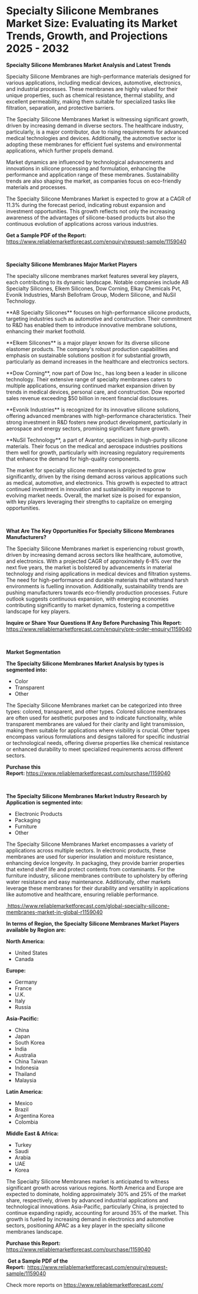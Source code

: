 <p><h1>Specialty Silicone Membranes Market Size: Evaluating its Market Trends, Growth, and Projections 2025 - 2032</h1></p><p><strong>Specialty Silicone Membranes Market Analysis and Latest Trends</strong></p>
<p><p>Specialty Silicone Membranes are high-performance materials designed for various applications, including medical devices, automotive, electronics, and industrial processes. These membranes are highly valued for their unique properties, such as chemical resistance, thermal stability, and excellent permeability, making them suitable for specialized tasks like filtration, separation, and protective barriers.</p><p>The Specialty Silicone Membranes Market is witnessing significant growth, driven by increasing demand in diverse sectors. The healthcare industry, particularly, is a major contributor, due to rising requirements for advanced medical technologies and devices. Additionally, the automotive sector is adopting these membranes for efficient fuel systems and environmental applications, which further propels demand.</p><p>Market dynamics are influenced by technological advancements and innovations in silicone processing and formulation, enhancing the performance and application range of these membranes. Sustainability trends are also shaping the market, as companies focus on eco-friendly materials and processes. </p><p>The Specialty Silicone Membranes Market is expected to grow at a CAGR of 11.3% during the forecast period, indicating robust expansion and investment opportunities. This growth reflects not only the increasing awareness of the advantages of silicone-based products but also the continuous evolution of applications across various industries.</p></p>
<p><strong>Get a Sample PDF of the Report:&nbsp;</strong> <a href="https://www.reliablemarketforecast.com/enquiry/request-sample/1159040?utm_campaign=2299&utm_medium=2&utm_source=Github&utm_content=ia&utm_term=22032025&utm_id=specialty-silicone-membranes">https://www.reliablemarketforecast.com/enquiry/request-sample/1159040</a></p>
<p>&nbsp;</p>
<p><strong>Specialty Silicone Membranes Major Market Players</strong></p>
<p><p>The specialty silicone membranes market features several key players, each contributing to its dynamic landscape. Notable companies include AB Specialty Silicones, Elkem Silicones, Dow Corning, Elkay Chemicals Pvt, Evonik Industries, Marsh Bellofram Group, Modern Silicone, and NuSil Technology.</p><p>**AB Specialty Silicones** focuses on high-performance silicone products, targeting industries such as automotive and construction. Their commitment to R&D has enabled them to introduce innovative membrane solutions, enhancing their market foothold.</p><p>**Elkem Silicones** is a major player known for its diverse silicone elastomer products. The company's robust production capabilities and emphasis on sustainable solutions position it for substantial growth, particularly as demand increases in the healthcare and electronics sectors.</p><p>**Dow Corning**, now part of Dow Inc., has long been a leader in silicone technology. Their extensive range of specialty membranes caters to multiple applications, ensuring continued market expansion driven by trends in medical devices, personal care, and construction. Dow reported sales revenue exceeding $50 billion in recent financial disclosures.</p><p>**Evonik Industries** is recognized for its innovative silicone solutions, offering advanced membranes with high-performance characteristics. Their strong investment in R&D fosters new product development, particularly in aerospace and energy sectors, promising significant future growth.</p><p>**NuSil Technology**, a part of Avantor, specializes in high-purity silicone materials. Their focus on the medical and aerospace industries positions them well for growth, particularly with increasing regulatory requirements that enhance the demand for high-quality components.</p><p>The market for specialty silicone membranes is projected to grow significantly, driven by the rising demand across various applications such as medical, automotive, and electronics. This growth is expected to attract continued investment in innovation and sustainability in response to evolving market needs. Overall, the market size is poised for expansion, with key players leveraging their strengths to capitalize on emerging opportunities.</p></p>
<p>&nbsp;</p>
<p><strong>What Are The Key Opportunities For Specialty Silicone Membranes Manufacturers?</strong></p>
<p><p>The Specialty Silicone Membranes market is experiencing robust growth, driven by increasing demand across sectors like healthcare, automotive, and electronics. With a projected CAGR of approximately 6-8% over the next five years, the market is bolstered by advancements in material technology and rising applications in medical devices and filtration systems. The need for high-performance and durable materials that withstand harsh environments is fuelling innovation. Additionally, sustainability trends are pushing manufacturers towards eco-friendly production processes. Future outlook suggests continuous expansion, with emerging economies contributing significantly to market dynamics, fostering a competitive landscape for key players.</p></p>
<p><strong>Inquire or Share Your Questions If Any Before Purchasing This Report:</strong> <a href="https://www.reliablemarketforecast.com/enquiry/pre-order-enquiry/1159040?utm_campaign=2299&utm_medium=2&utm_source=Github&utm_content=ia&utm_term=22032025&utm_id=specialty-silicone-membranes">https://www.reliablemarketforecast.com/enquiry/pre-order-enquiry/1159040</a></p>
<p>&nbsp;</p>
<p><strong>Market Segmentation</strong></p>
<p><strong>The Specialty Silicone Membranes Market Analysis by types is segmented into:</strong></p>
<p><ul><li>Color</li><li>Transparent</li><li>Other</li></ul></p>
<p><p>The Specialty Silicone Membranes market can be categorized into three types: colored, transparent, and other types. Colored silicone membranes are often used for aesthetic purposes and to indicate functionality, while transparent membranes are valued for their clarity and light transmission, making them suitable for applications where visibility is crucial. Other types encompass various formulations and designs tailored for specific industrial or technological needs, offering diverse properties like chemical resistance or enhanced durability to meet specialized requirements across different sectors.</p></p>
<p><strong>Purchase this Report:&nbsp;</strong><a href="https://www.reliablemarketforecast.com/purchase/1159040?utm_campaign=2299&utm_medium=2&utm_source=Github&utm_content=ia&utm_term=22032025&utm_id=specialty-silicone-membranes">https://www.reliablemarketforecast.com/purchase/1159040</a></p>
<p>&nbsp;</p>
<p><strong>The Specialty Silicone Membranes Market Industry Research by Application is segmented into:</strong></p>
<p><ul><li>Electronic Products</li><li>Packaging</li><li>Furniture</li><li>Other</li></ul></p>
<p><p>The Specialty Silicone Membranes Market encompasses a variety of applications across multiple sectors. In electronic products, these membranes are used for superior insulation and moisture resistance, enhancing device longevity. In packaging, they provide barrier properties that extend shelf life and protect contents from contaminants. For the furniture industry, silicone membranes contribute to upholstery by offering water resistance and easy maintenance. Additionally, other markets leverage these membranes for their durability and versatility in applications like automotive and healthcare, ensuring reliable performance.</p></p>
<p><a href="https://www.reliablemarketforecast.com/global-specialty-silicone-membranes-market-in-global-r1159040?utm_campaign=2299&utm_medium=2&utm_source=Github&utm_content=ia&utm_term=22032025&utm_id=specialty-silicone-membranes">&nbsp;https://www.reliablemarketforecast.com/global-specialty-silicone-membranes-market-in-global-r1159040</a></p>
<p><strong>In terms of Region, the Specialty Silicone Membranes Market Players available by Region are:</strong></p>
<p>
    <p> <strong> North America: </strong>
        <ul>
            <li>United States</li>
            <li>Canada</li>
        </ul>
        </p> 
    <p> <strong> Europe: </strong>
        <ul>
            <li>Germany</li>
            <li>France</li>
            <li>U.K.</li>
            <li>Italy</li>
            <li>Russia</li>
        </ul>
        </p> 
    <p> <strong> Asia-Pacific: </strong>
        <ul>
            <li>China</li>
            <li>Japan</li>
            <li>South Korea</li>
            <li>India</li>
            <li>Australia</li>
            <li>China Taiwan</li>
            <li>Indonesia</li>
            <li>Thailand</li>
            <li>Malaysia</li>
        </ul>
        </p> 
    <p> <strong> Latin America: </strong>
        <ul>
            <li>Mexico</li>
            <li>Brazil</li>
            <li>Argentina Korea</li>
            <li>Colombia</li>
        </ul>
        </p> 
    <p> <strong> Middle East & Africa: </strong>
        <ul>
            <li>Turkey</li>
            <li>Saudi</li>
            <li>Arabia</li>
            <li>UAE</li>
            <li>Korea</li>
        </ul>
    </p>
    </p>
<p><p>The Specialty Silicone Membranes market is anticipated to witness significant growth across various regions. North America and Europe are expected to dominate, holding approximately 30% and 25% of the market share, respectively, driven by advanced industrial applications and technological innovations. Asia-Pacific, particularly China, is projected to continue expanding rapidly, accounting for around 35% of the market. This growth is fueled by increasing demand in electronics and automotive sectors, positioning APAC as a key player in the specialty silicone membranes landscape.</p></p>
<p><strong>Purchase this Report: </strong><a href="https://www.reliablemarketforecast.com/purchase/1159040?utm_campaign=2299&utm_medium=2&utm_source=Github&utm_content=ia&utm_term=22032025&utm_id=specialty-silicone-membranes">https://www.reliablemarketforecast.com/purchase/1159040</a></p>
<p>&nbsp;<strong>Get a Sample PDF of the Report:&nbsp;&nbsp;</strong><a href="https://www.reliablemarketforecast.com/enquiry/request-sample/1159040?utm_campaign=2299&utm_medium=2&utm_source=Github&utm_content=ia&utm_term=22032025&utm_id=specialty-silicone-membranes">https://www.reliablemarketforecast.com/enquiry/request-sample/1159040</a></p>
<p><strong></strong></p>
<p>Check more reports on <a href="https://www.reliablemarketforecast.com/?utm_campaign=2299&utm_medium=2&utm_source=Github&utm_content=ia&utm_term=22032025&utm_id=specialty-silicone-membranes">https://www.reliablemarketforecast.com/</a></p>